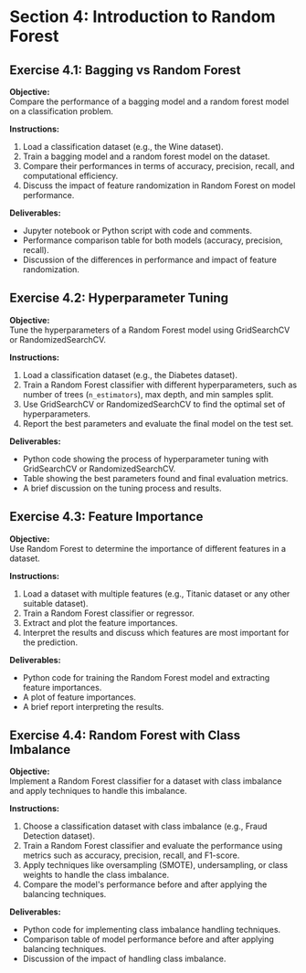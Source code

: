 # Section 4: Introduction to Random Forest

## Exercise 4.1: Bagging vs Random Forest

**Objective:**  
Compare the performance of a bagging model and a random forest model on a classification problem.

**Instructions:**
1. Load a classification dataset (e.g., the Wine dataset).
2. Train a bagging model and a random forest model on the dataset.
3. Compare their performances in terms of accuracy, precision, recall, and computational efficiency.
4. Discuss the impact of feature randomization in Random Forest on model performance.

**Deliverables:**
- Jupyter notebook or Python script with code and comments.
- Performance comparison table for both models (accuracy, precision, recall).
- Discussion of the differences in performance and impact of feature randomization.

## Exercise 4.2: Hyperparameter Tuning

**Objective:**  
Tune the hyperparameters of a Random Forest model using GridSearchCV or RandomizedSearchCV.

**Instructions:**
1. Load a classification dataset (e.g., the Diabetes dataset).
2. Train a Random Forest classifier with different hyperparameters, such as number of trees (`n_estimators`), max depth, and min samples split.
3. Use GridSearchCV or RandomizedSearchCV to find the optimal set of hyperparameters.
4. Report the best parameters and evaluate the final model on the test set.

**Deliverables:**
- Python code showing the process of hyperparameter tuning with GridSearchCV or RandomizedSearchCV.
- Table showing the best parameters found and final evaluation metrics.
- A brief discussion on the tuning process and results.

## Exercise 4.3: Feature Importance

**Objective:**  
Use Random Forest to determine the importance of different features in a dataset.

**Instructions:**
1. Load a dataset with multiple features (e.g., Titanic dataset or any other suitable dataset).
2. Train a Random Forest classifier or regressor.
3. Extract and plot the feature importances.
4. Interpret the results and discuss which features are most important for the prediction.

**Deliverables:**
- Python code for training the Random Forest model and extracting feature importances.
- A plot of feature importances.
- A brief report interpreting the results.

## Exercise 4.4: Random Forest with Class Imbalance

**Objective:**  
Implement a Random Forest classifier for a dataset with class imbalance and apply techniques to handle this imbalance.

**Instructions:**
1. Choose a classification dataset with class imbalance (e.g., Fraud Detection dataset).
2. Train a Random Forest classifier and evaluate the performance using metrics such as accuracy, precision, recall, and F1-score.
3. Apply techniques like oversampling (SMOTE), undersampling, or class weights to handle the class imbalance.
4. Compare the model's performance before and after applying the balancing techniques.

**Deliverables:**
- Python code for implementing class imbalance handling techniques.
- Comparison table of model performance before and after applying balancing techniques.
- Discussion of the impact of handling class imbalance.
